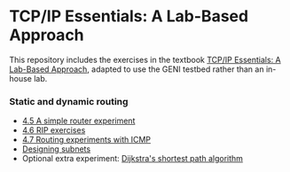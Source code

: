 # TCP/IP Essentials: A Lab-Based Approach

This repository includes the exercises in the textbook [TCP/IP Essentials: A Lab-Based Approach](https://www.amazon.com/TCP-IP-Essentials-Lab-Based-Approach/dp/052160124X), adapted to use the GENI testbed rather than an in-house lab.


### Static and dynamic routing

* [4.5 A simple router experiment](el5373-lab4-45.md)
* [4.6 RIP exercises](el5373-lab4-46.md)
* [4.7 Routing experiments with ICMP](el5373-lab4-47.md)
* [Designing subnets](https://witestlab.poly.edu/blog/designing-subnets/)
* Optional extra experiment: [Dijkstra's shortest path algorithm](https://witestlab.poly.edu/blog/dijkstras-shortest-path-algorithm/)

